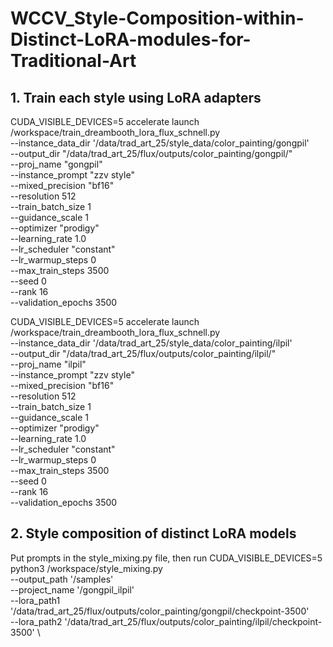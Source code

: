 # WCCV_Style-Composition-within-Distinct-LoRA-modules-for-Traditional-Art


## 1. Train each style using LoRA adapters
CUDA_VISIBLE_DEVICES=5 accelerate launch /workspace/train_dreambooth_lora_flux_schnell.py \
    --instance_data_dir '/data/trad_art_25/style_data/color_painting/gongpil' \
    --output_dir "/data/trad_art_25/flux/outputs/color_painting/gongpil/" \
    --proj_name "gongpil" \
    --instance_prompt "zzv style" \
    --mixed_precision "bf16" \
    --resolution 512 \
    --train_batch_size 1 \
    --guidance_scale 1 \
    --optimizer "prodigy" \
    --learning_rate 1.0 \
    --lr_scheduler "constant" \
    --lr_warmup_steps 0 \
    --max_train_steps 3500 \
    --seed 0 \
    --rank 16 \
    --validation_epochs 3500

CUDA_VISIBLE_DEVICES=5 accelerate launch /workspace/train_dreambooth_lora_flux_schnell.py \
    --instance_data_dir '/data/trad_art_25/style_data/color_painting/ilpil' \
    --output_dir "/data/trad_art_25/flux/outputs/color_painting/ilpil/" \
    --proj_name "ilpil" \
    --instance_prompt "zzv style" \
    --mixed_precision "bf16" \
    --resolution 512 \
    --train_batch_size 1 \
    --guidance_scale 1 \
    --optimizer "prodigy" \
    --learning_rate 1.0 \
    --lr_scheduler "constant" \
    --lr_warmup_steps 0 \
    --max_train_steps 3500 \
    --seed 0 \
    --rank 16 \
    --validation_epochs 3500

## 2. Style composition of distinct LoRA models
Put prompts in the style_mixing.py file, then run
CUDA_VISIBLE_DEVICES=5 python3 /workspace/style_mixing.py \
    --output_path '/samples' \
    --project_name '/gongpil_ilpil' \
    --lora_path1 '/data/trad_art_25/flux/outputs/color_painting/gongpil/checkpoint-3500' \
    --lora_path2 '/data/trad_art_25/flux/outputs/color_painting/ilpil/checkpoint-3500' \
